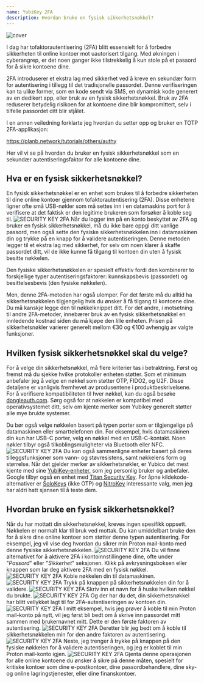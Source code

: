 ```yaml
---
name: YubiKey 2FA
description: Hvordan bruke en fysisk sikkerhetsnøkkel?
---
```

![cover](assets/cover.webp)

I dag har tofaktorautentisering (2FA) blitt essensielt for å forbedre sikkerheten til online kontoer mot uautorisert tilgang. Med økningen i cyberangrep, er det noen ganger ikke tilstrekkelig å kun stole på et passord for å sikre kontoene dine.

2FA introduserer et ekstra lag med sikkerhet ved å kreve en sekundær form for autentisering i tillegg til det tradisjonelle passordet. Denne verifiseringen kan ta ulike former, som en kode sendt via SMS, en dynamisk kode generert av en dedikert app, eller bruk av en fysisk sikkerhetsnøkkel. Bruk av 2FA reduserer betydelig risikoen for at kontoene dine blir kompromittert, selv i tilfelle passordet ditt blir stjålet.

I en annen veiledning forklarte jeg hvordan du setter opp og bruker en TOTP 2FA-applikasjon:

https://planb.network/tutorials/others/authy

Her vil vi se på hvordan du bruker en fysisk sikkerhetsnøkkel som en sekundær autentiseringsfaktor for alle kontoene dine.

## Hva er en fysisk sikkerhetsnøkkel?

En fysisk sikkerhetsnøkkel er en enhet som brukes til å forbedre sikkerheten til dine online kontoer gjennom tofaktorautentisering (2FA). Disse enhetene ligner ofte små USB-nøkler som må settes inn i en datamaskins port for å verifisere at det faktisk er den legitime brukeren som forsøker å koble seg til.
![SECURITY KEY 2FA](assets/notext/01.webp)
Når du logger inn på en konto beskyttet av 2FA og bruker en fysisk sikkerhetsnøkkel, må du ikke bare oppgi ditt vanlige passord, men også sette den fysiske sikkerhetsnøkkelen inn i datamaskinen din og trykke på en knapp for å validere autentiseringen. Denne metoden legger til et ekstra lag med sikkerhet, for selv om noen klarer å skaffe passordet ditt, vil de ikke kunne få tilgang til kontoen din uten å fysisk besitte nøkkelen.

Den fysiske sikkerhetsnøkkelen er spesielt effektiv fordi den kombinerer to forskjellige typer autentiseringsfaktorer: kunnskapsbevis (passordet) og besittelsesbevis (den fysiske nøkkelen).

Men, denne 2FA-metoden har også ulemper. For det første må du alltid ha sikkerhetsnøkkelen tilgjengelig hvis du ønsker å få tilgang til kontoene dine. Du må kanskje legge den til nøkkelknippet ditt. For det andre, i motsetning til andre 2FA-metoder, innebærer bruk av en fysisk sikkerhetsnøkkel en innledende kostnad siden du må kjøpe den lille enheten. Prisen på sikkerhetsnøkler varierer generelt mellom €30 og €100 avhengig av valgte funksjoner.

## Hvilken fysisk sikkerhetsnøkkel skal du velge?

For å velge din sikkerhetsnøkkel, må flere kriterier tas i betraktning.
Først og fremst må du sjekke hvilke protokoller enheten støtter. Som et minimum anbefaler jeg å velge en nøkkel som støtter OTP, FIDO2, og U2F. Disse detaljene er vanligvis fremhevet av produsentene i produktbeskrivelsene. For å verifisere kompatibiliteten til hver nøkkel, kan du også besøke [dongleauth.com](https://www.dongleauth.com/dongles/).
Sørg også for at nøkkelen er kompatibel med operativsystemet ditt, selv om kjente merker som Yubikey generelt støtter alle mye brukte systemer.

Du bør også velge nøkkelen basert på typen porter som er tilgjengelige på datamaskinen eller smarttelefonen din. For eksempel, hvis datamaskinen din kun har USB-C porter, velg en nøkkel med en USB-C-kontakt. Noen nøkler tilbyr også tilkoblingsmuligheter via Bluetooth eller NFC.
![SECURITY KEY 2FA](assets/notext/02.webp)
Du kan også sammenligne enheter basert på deres tilleggsfunksjoner som vann- og støvresistens, samt nøkkelens form og størrelse.
Når det gjelder merker av sikkerhetsnøkler, er Yubico det mest kjente med sine [YubiKey-enheter](https://www.yubico.com/), som jeg personlig bruker og anbefaler. Google tilbyr også en enhet med [Titan Security Key](https://store.google.com/fr/product/titan_security_key). For åpne kildekode-alternativer er [SoloKeys](https://solokeys.com/) (ikke OTP) og [NitroKey](https://www.nitrokey.com/products/nitrokeys) interessante valg, men jeg har aldri hatt sjansen til å teste dem.
## Hvordan bruke en fysisk sikkerhetsnøkkel?

Når du har mottatt din sikkerhetsnøkkel, kreves ingen spesifikk oppsett. Nøkkelen er normalt klar til bruk ved mottak. Du kan umiddelbart bruke den for å sikre dine online kontoer som støtter denne typen autentisering. For eksempel, jeg vil vise deg hvordan du sikrer min Proton mail-konto med denne fysiske sikkerhetsnøkkelen.
![SECURITY KEY 2FA](assets/notext/03.webp)
Du vil finne alternativet for å aktivere 2FA i kontoinnstillingene dine, ofte under "*Passord*" eller "*Sikkerhet*" seksjonen. Klikk på avkrysningsboksen eller knappen som lar deg aktivere 2FA med en fysisk nøkkel.
![SECURITY KEY 2FA](assets/notext/04.webp)
Koble nøkkelen din til datamaskinen.
![SECURITY KEY 2FA](assets/notext/05.webp)
Trykk på knappen på sikkerhetsnøkkelen din for å validere.
![SECURITY KEY 2FA](assets/notext/06.webp)
Skriv inn et navn for å huske hvilken nøkkel du brukte.
![SECURITY KEY 2FA](assets/notext/07.webp)
Og der har du det, din sikkerhetsnøkkel har blitt vellykket lagt til for 2FA-autentiseringen av kontoen din.
![SECURITY KEY 2FA](assets/notext/08.webp)
I mitt eksempel, hvis jeg prøver å koble til min Proton mail-konto på nytt, vil jeg først bli bedt om å skrive inn passordet mitt sammen med brukernavnet mitt. Dette er den første faktoren av autentisering.
![SECURITY KEY 2FA](assets/notext/09.webp)
Deretter blir jeg bedt om å koble til sikkerhetsnøkkelen min for den andre faktoren av autentisering.
![SECURITY KEY 2FA](assets/notext/10.webp)
Neste, jeg trenger å trykke på knappen på den fysiske nøkkelen for å validere autentiseringen, og jeg er koblet til min Proton mail-konto igjen.
![SECURITY KEY 2FA](assets/notext/11.webp)
Gjenta denne operasjonen for alle online kontoene du ønsker å sikre på denne måten, spesielt for kritiske kontoer som dine e-postkontoer, dine passordbehandlere, dine sky- og online lagringstjenester, eller dine finanskontoer.